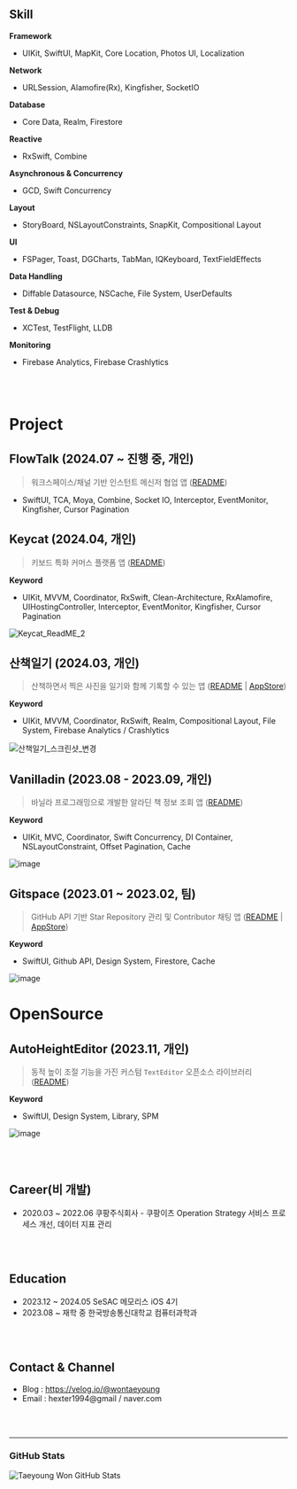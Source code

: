 ## Skill

**Framework**

- UIKit, SwiftUI, MapKit, Core Location, Photos UI, Localization

**Network**

- URLSession, Alamofire(Rx), Kingfisher, SocketIO

**Database**

- Core Data, Realm, Firestore

**Reactive**

- RxSwift, Combine

**Asynchronous & Concurrency**

- GCD, Swift Concurrency

**Layout**

- StoryBoard, NSLayoutConstraints, SnapKit, Compositional Layout

**UI**

- FSPager, Toast, DGCharts, TabMan, IQKeyboard, TextFieldEffects

**Data Handling**

- Diffable Datasource, NSCache, File System, UserDefaults

**Test & Debug**

- XCTest, TestFlight, LLDB

**Monitoring**

- Firebase Analytics, Firebase Crashlytics

<br><br>

# Project

## FlowTalk (2024.07 ~ 진행 중, 개인)

> 워크스페이스/채널 기반 인스턴트 메신저 협업 앱 ([README](https://github.com/wontaeyoung/FlowTalk))

- SwiftUI, TCA, Moya, Combine, Socket IO, Interceptor, EventMonitor, Kingfisher, Cursor Pagination

## Keycat (2024.04, 개인)

> 키보드 특화 커머스 플랫폼 앱 ([README](https://github.com/wontaeyoung/Keycat))

**Keyword**

- UIKit, MVVM, Coordinator, RxSwift, Clean-Architecture, RxAlamofire, UIHostingController, Interceptor, EventMonitor, Kingfisher, Cursor Pagination

![Keycat_ReadME_2](https://github.com/wontaeyoung/wontaeyoung/assets/45925685/0ff26d75-cf3d-4147-8278-ea86e1b0dbf7)

## 산책일기 (2024.03, 개인)

> 산책하면서 찍은 사진을 일기와 함께 기록할 수 있는 앱 ([README](https://github.com/wontaeyoung/PhotoRamble) | [AppStore](https://apps.apple.com/kr/app/%EC%82%B0%EC%B1%85%EC%9D%BC%EA%B8%B0/id6479728861))

**Keyword**

- UIKit, MVVM, Coordinator, RxSwift, Realm, Compositional Layout, File System, Firebase Analytics / Crashlytics

![산책일기_스크린샷_변경](https://github.com/wontaeyoung/wontaeyoung/assets/45925685/710326b3-ed52-411e-876d-a9fe7c184cad)

## Vanilladin (2023.08 - 2023.09, 개인)

> 바닐라 프로그래밍으로 개발한 알라딘 책 정보 조회 앱 ([README](https://github.com/wontaeyoung/vanilladin))

**Keyword**

- UIKit, MVC, Coordinator, Swift Concurrency, DI Container, NSLayoutConstraint, Offset Pagination, Cache

![image](https://github.com/wontaeyoung/wontaeyoung/assets/45925685/ba0141b9-0524-4416-98b4-90f6afaa3891)

## Gitspace (2023.01 ~ 2023.02, 팀)

> GitHub API 기반 Star Repository 관리 및 Contributor 채팅 앱 ([README](https://github.com/wontaeyoung/gitspace) | [AppStore](https://apps.apple.com/kr/app/gitspace/id6446034470))

**Keyword**
- SwiftUI, Github API, Design System, Firestore, Cache

![image](https://github.com/wontaeyoung/wontaeyoung/assets/45925685/e7ea38cc-5900-4317-b824-e20bd6e11492)

# OpenSource

## AutoHeightEditor (2023.11, 개인)

> 동적 높이 조절 기능을 가진 커스텀 `TextEditor` 오픈소스 라이브러리 ([README](https://github.com/wontaeyoung/autoheighteditor))

**Keyword**

- SwiftUI, Design System, Library, SPM

![image](https://github.com/wontaeyoung/wontaeyoung/assets/45925685/693cd53c-e8f4-419b-82af-20bb849a5d32)

<br><br>

## Career(비 개발)
- 2020.03 ~ 2022.06 쿠팡주식회사 - 쿠팡이츠 Operation Strategy 서비스 프로세스 개선, 데이터 지표 관리

<br><br>

## Education
- 2023.12 ~ 2024.05 SeSAC 메모리스 iOS 4기
- 2023.08 ~ 재학 중 한국방송통신대학교 컴퓨터과학과

<br><br>

## Contact & Channel
- Blog : https://velog.io/@wontaeyoung
- Email : hexter1994@gmail / naver.com

<br><br>

---

### GitHub Stats

<img align="left" alt="Taeyoung Won GitHub Stats" src="https://github-readme-stats.vercel.app/api?username=wontaeyoung"/>
